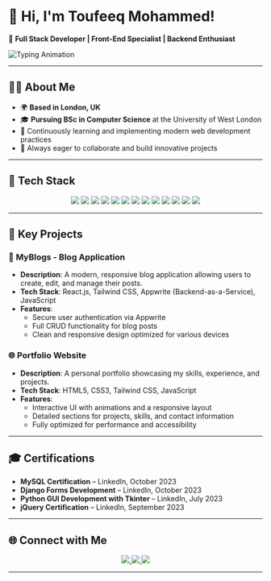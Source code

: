 # 👋 Hi, I'm Toufeeq Mohammed!  

🚀 **Full Stack Developer | Front-End Specialist | Backend Enthusiast**  

![Typing Animation](https://readme-typing-svg.herokuapp.com?font=Fira+Code&size=22&duration=4000&pause=500&color=F77B00&vCenter=true&width=500&lines=Creating+Impactful+Web+Applications;Specialist+in+React+%26+Django;Passionate+Problem-Solver)

---

## 🧑‍💻 About Me  

- 🌍 **Based in London, UK**  
- 🎓 **Pursuing BSc in Computer Science** at the University of West London  
- 🌱 Continuously learning and implementing modern web development practices  
- 💬 Always eager to collaborate and build innovative projects  

---

## 🚀 Tech Stack  

<p align="center">
  <!-- Frontend -->
  <img src="https://img.shields.io/badge/HTML5-E34F26?style=for-the-badge&logo=html5&logoColor=white" />
  <img src="https://img.shields.io/badge/CSS3-1572B6?style=for-the-badge&logo=css3&logoColor=white" />
  <img src="https://img.shields.io/badge/JavaScript-F7DF1E?style=for-the-badge&logo=javascript&logoColor=black" />
  <img src="https://img.shields.io/badge/React-61DAFB?style=for-the-badge&logo=react&logoColor=black" />
  <img src="https://img.shields.io/badge/TypeScript-3178C6?style=for-the-badge&logo=typescript&logoColor=white" />
  <img src="https://img.shields.io/badge/Tailwind_CSS-06B6D4?style=for-the-badge&logo=tailwind-css&logoColor=white" />
  
  <!-- Backend -->
  <img src="https://img.shields.io/badge/Python-3776AB?style=for-the-badge&logo=python&logoColor=white" />
  <img src="https://img.shields.io/badge/Django-092E20?style=for-the-badge&logo=django&logoColor=white" />
  <img src="https://img.shields.io/badge/REST_API-FF6F61?style=for-the-badge&logo=api&logoColor=white" />
  
  <!-- Database -->
  <img src="https://img.shields.io/badge/MySQL-4479A1?style=for-the-badge&logo=mysql&logoColor=white" />
  <img src="https://img.shields.io/badge/MongoDB-47A248?style=for-the-badge&logo=mongodb&logoColor=white" />
  
  <!-- Tools -->
  <img src="https://img.shields.io/badge/Git-F05032?style=for-the-badge&logo=git&logoColor=white" />
  <img src="https://img.shields.io/badge/Figma-F24E1E?style=for-the-badge&logo=figma&logoColor=white" />
</p>

---

## 🌟 Key Projects  

### 📝 **MyBlogs - Blog Application**  
- **Description**: A modern, responsive blog application allowing users to create, edit, and manage their posts.  
- **Tech Stack**: React.js, Tailwind CSS, Appwrite (Backend-as-a-Service), JavaScript  
- **Features**:  
  - Secure user authentication via Appwrite  
  - Full CRUD functionality for blog posts  
  - Clean and responsive design optimized for various devices  

### 🌐 **Portfolio Website**  
- **Description**: A personal portfolio showcasing my skills, experience, and projects.  
- **Tech Stack**: HTML5, CSS3, Tailwind CSS, JavaScript  
- **Features**:  
  - Interactive UI with animations and a responsive layout  
  - Detailed sections for projects, skills, and contact information  
  - Fully optimized for performance and accessibility  

---

## 🎓 Certifications  

- **MySQL Certification** – LinkedIn, October 2023  
- **Django Forms Development** – LinkedIn, October 2023  
- **Python GUI Development with Tkinter** – LinkedIn, July 2023  
- **jQuery Certification** – LinkedIn, September 2023  

---

## 🌐 Connect with Me  

<p align="center">
  <a href="https://www.thetoufeeq.com" target="_blank">
    <img src="https://img.shields.io/badge/-Website-F77B00?logo=internet-explorer&logoColor=white&style=for-the-badge" />
  </a>
  <a href="mailto:mohdtoufeeq1447@gmail.com" target="_blank">
    <img src="https://img.shields.io/badge/-Email-D14836?logo=gmail&logoColor=white&style=for-the-badge" />
  </a>
  <a href="https://github.com/MOHDTOUFEEQ" target="_blank">
    <img src="https://img.shields.io/badge/-GitHub-181717?logo=github&logoColor=white&style=for-the-badge" />
  </a>
</p>

---


